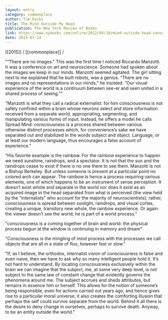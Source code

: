 ```yaml
---
layout: entry
category: commonplace
author: Tim Parks
title: The Mind Outside My Head
publication: The New York Review of Books
link: https://www.nybooks.com/online/2012/04/10/mind-outside-head-consciousness/
date: 2015-07-14
---
```


[[2015]] / [[commonplace]] / 

"“There are no images.” This was the first time I noticed Riccardo Manzotti. It was a conference on art and neuroscience. Someone had spoken about the images we keep in our minds. Manzotti seemed agitated. The girl sitting next to me explained that he built robots, was a genius. “There are no images and no representations in our minds,” he insisted. “Our visual experience of the world is a continuum between see-er and seen united in a shared process of seeing.”"

"Manzotti is what they call a radical externalist: for him consciousness is not safely confined within a brain whose neurons select and store information received from a separate world, appropriating, segmenting, and manipulating various forms of input. Instead, he offers a model he calls Spread Mind: consciousness is a process shared between various otherwise distinct processes which, for convenience’s sake we have separated out and stabilized in the words subject and object. Language, or at least our modern language, thus encourages a false account of experience."

"His favorite example is the rainbow. For the rainbow experience to happen we need sunshine, raindrops, and a spectator. It is not that the sun and the raindrops cease to exist if there is no one there to see them. Manzotti is not a Bishop Berkeley. But unless someone is present at a particular point no colored arch can appear. The rainbow is hence a process requiring various elements, one of which happens to be an instrument of sense perception. It doesn’t exist whole and separate in the world nor does it exist as an acquired image in the head separated from what is perceived (the view held by the “internalists” who account for the majority of neuroscientists); rather, consciousness is spread between sunlight, raindrops, and visual cortex, creating a unique, transitory new whole, the rainbow experience. Or again: the viewer doesn’t see the world; he is part of a world process."

"consciousness is a coming together of brain and world: the physical process begun at the window is continuing in memory and dream"

"Consciousness is the mingling of mind process with the processes we call objects that are all in a state of flux, however fast or slow."
 
"If, as I believe, the orthodox, internalist vision of consciousness is false and even naive, then we have to ask why so many intelligent people hold it. It’s not hard to understand. By locating consciousness exclusively within the brain we can imagine that the subject, me, at some very deep level, is not subject to the same law of constant change that evidently governs the phenomena around me. The subject accrues and sheds attributes, but remains in essence him or herself. This allows for the notion of someone’s being responsible, even for actions carried out years ago, and hence gives rise to a particular moral universe; it also creates the comforting illusion that perhaps the self could survive separate from the world. Behind it all there is the desire to deny change in ourselves, perhaps to survive death. Anyway, to be an entity outside the world."